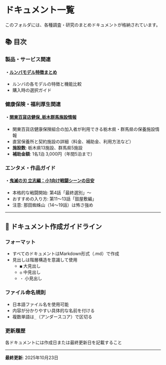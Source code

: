 # ドキュメント一覧

このフォルダには、各種調査・研究のまとめドキュメントが格納されています。

## 📚 目次

### 製品・サービス関連

#### ・[ルンバモデル特徴まとめ](./ルンバモデル特徴まとめ.md)
- ルンバの各モデルの特徴と機能比較
- 購入時の選択ガイド

### 健康保険・福利厚生関連

#### ・[関東百貨店健保_栃木群馬施設情報](./関東百貨店健保_栃木群馬施設情報.md)
- 関東百貨店健康保険組合の加入者が利用できる栃木県・群馬県の保養施設情報
- 直営保養所と契約施設の詳細（料金、補助金、利用方法など）
- **施設数**: 栃木県13施設、群馬県5施設
- **補助金額**: 1名1泊 3,000円（年間5泊まで）

### エンタメ・作品ガイド

#### ・[鬼滅の刃 立志編：小1向け戦闘シーンの目安](./demon_slayer_kid_friendly_battle_scenes.md)
- 本格的な戦闘開始: 第4話「最終選別」〜
- おすすめの入り方: 第11〜13話「鼓屋敷編」
- 注意: 那田蜘蛛山（14〜19話）は怖さ強め

---

## 📝 ドキュメント作成ガイドライン

### フォーマット
- すべてのドキュメントはMarkdown形式（.md）で作成
- 見出しは階層構造を意識して使用
  - `■` 大見出し
  - `◎` 中見出し
  - `・` 小見出し

### ファイル命名規則
- 日本語ファイル名を使用可能
- 内容が分かりやすい具体的な名前を付ける
- 複数単語は`_`（アンダースコア）で区切る

### 更新履歴
各ドキュメントには作成日または最終更新日を記載すること

---

**最終更新**: 2025年10月23日
